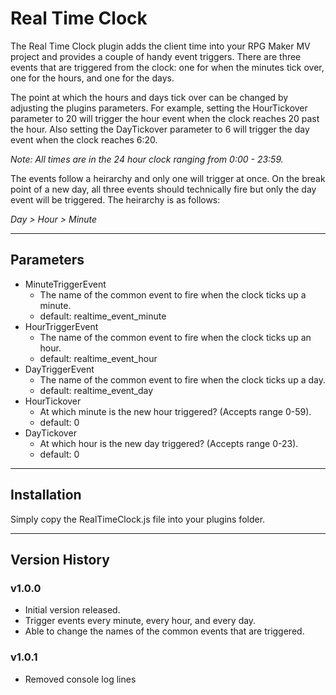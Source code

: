 # Real Time Clock

The Real Time Clock plugin adds the client time into your RPG Maker MV project and provides a couple of handy event triggers. There are three events that are triggered from the clock: one for when the minutes tick over, one for the hours, and one for the days.

The point at which the hours and days tick over can be changed by adjusting the plugins parameters. For example, setting the HourTickover parameter to 20 will trigger the hour event when the clock reaches 20 past the hour. Also setting the DayTickover parameter to 6 will trigger the day event when the clock reaches 6:20.

*Note: All times are in the 24 hour clock ranging from 0:00 - 23:59.*

The events follow a heirarchy and only one will trigger at once. On the break point of a new day, all three events should technically fire but only the day event will be triggered. The heirarchy is as follows:

*Day > Hour > Minute*

---

## Parameters

- MinuteTriggerEvent
  - The name of the common event to fire when the clock ticks up a minute.
  - default: realtime_event_minute
- HourTriggerEvent
  - The name of the common event to fire when the clock ticks up an hour.
  - default: realtime_event_hour
- DayTriggerEvent
  - The name of the common event to fire when the clock ticks up a day.
  - default: realtime_event_day
- HourTickover
  - At which minute is the new hour triggered? (Accepts range 0-59).
  - default: 0
- DayTickover
  - At which hour is the new day triggered? (Accepts range 0-23).
  - default: 0

---

## Installation

Simply copy the RealTimeClock.js file into your plugins folder.

---

## Version History

### v1.0.0

- Initial version released.
- Trigger events every minute, every hour, and every day.
- Able to change the names of the common events that are triggered.

### v1.0.1

- Removed console log lines